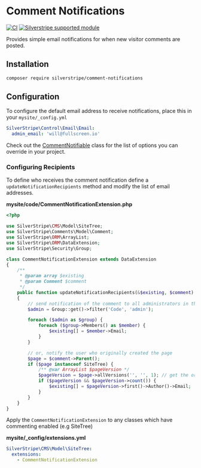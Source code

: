 # Comment Notifications

[![CI](https://github.com/silverstripe/comment-notifications/actions/workflows/ci.yml/badge.svg)](https://github.com/silverstripe/comment-notifications/actions/workflows/ci.yml)
[![Silverstripe supported module](https://img.shields.io/badge/silverstripe-supported-0071C4.svg)](https://www.silverstripe.org/software/addons/silverstripe-commercially-supported-module-list/)

Provides simple email notifications for when new visitor comments are posted.

## Installation

```sh
composer require silverstripe/comment-notifications
```

## Configuration

To configure the default email address to receive notifications, place this in your `mysite/_config.yml`

```yaml
SilverStripe\Control\Email\Email:
  admin_email: 'will@fullscreen.io'
```

Check out the [CommentNotifiable](src/Extensions/CommentNotifiable.php) class for the list of options you can override
in your project.

### Configuring Recipients

To define who receives the comment notification define a `updateNotificationRecipients` method and modify the list of
 email addresses.

**mysite/code/CommentNotificationExtension.php**

```php
<?php

use SilverStripe\CMS\Model\SiteTree;
use SilverStripe\Comments\Model\Comment;
use SilverStripe\ORM\ArrayList;
use SilverStripe\ORM\DataExtension;
use SilverStripe\Security\Group;

class CommentNotificationExtension extends DataExtension
{
    /**
     * @param array $existing
     * @param Comment $comment
     */
    public function updateNotificationRecipients(&$existing, $comment)
    {
        // send notification of the comment to all administrators in the CMS
        $admin = Group::get()->filter('Code', 'admin');

        foreach ($admin as $group) {
            foreach ($group->Members() as $member) {
                $existing[] = $member->Email;
            }
        }

        // or, notify the user who originally created the page
        $page = $comment->Parent();
        if ($page instanceof SiteTree) {
            /** @var ArrayList $pageVersion */
            $pageVersion = $page->allVersions('', '', 1); // get the original version
            if ($pageVersion && $pageVersion->count()) {
                $existing[] = $pageVersion->first()->Author()->Email;
            }
        }
    }
}
```

Apply the `CommentNotificationExtension` to any classes which have commenting enabled (e.g SiteTree)

**mysite/_config/extensions.yml**
```yaml
SilverStripe\CMS\Model\SiteTree:
  extensions:
    - CommentNotificationExtension
```
